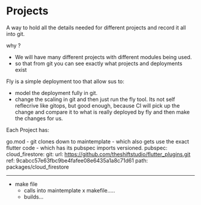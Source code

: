 # Projects

A way to hold all the details needed for different projects and record it all into git.

why ?

- We will have many different projects with different modules being used.
- so that from git you can see exactly what projects and deployments exist

Fly is a simple deployment too that allow sus to:
- model the deployment fully in git.
- change the scaling in git and then just run the fly tool. Its not self reflecrive like gitops, but good enough, because CI will pick up the change and compare it to what is really deployed by fly and then make the changes for us. 

Each Project has:


go.mod
	- git clones down to maintemplate
	- which also gets use the exact flutter code
		- which has its pubspec imports versioned.
		pubspec:
		cloud_firestore:
			git:
			url: https://github.com/theshiftstudio/flutter_plugins.git
			ref: 9cabcc57e63fbc9be4fafee08e6435a1a8c71d61
			path: packages/cloud_firestore

---

	

- make file
	- calls into maintemplate x makefile.....
	- builds...

